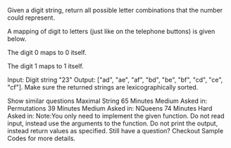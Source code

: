 Given a digit string, return all possible letter combinations that the number could represent.

A mapping of digit to letters (just like on the telephone buttons) is given below.

The digit 0 maps to 0 itself.

The digit 1 maps to 1 itself.

Input: Digit string "23"
Output: ["ad", "ae", "af", "bd", "be", "bf", "cd", "ce", "cf"].
Make sure the returned strings are lexicographically sorted.

Show similar questions
Maximal String
65 Minutes Medium
Asked in:
Permutations
39 Minutes Medium
Asked in:
NQueens
74 Minutes Hard
Asked in:
Note:You only need to implement the given function. Do not read input, instead use the arguments to the function. Do not print the output, instead return values as specified. Still have a question? Checkout Sample Codes for more details.
